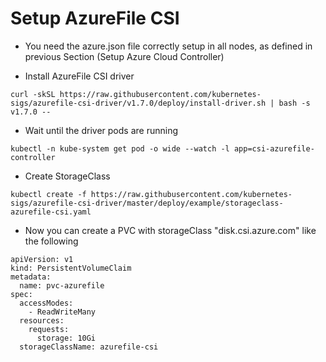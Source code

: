 # Setup AzureFile CSI

  * You need the azure.json file correctly setup in all nodes, as defined in previous Section (Setup Azure Cloud Controller)

  * Install AzureFile CSI driver

```
curl -skSL https://raw.githubusercontent.com/kubernetes-sigs/azurefile-csi-driver/v1.7.0/deploy/install-driver.sh | bash -s v1.7.0 --
```

  * Wait until the driver pods are running

```
kubectl -n kube-system get pod -o wide --watch -l app=csi-azurefile-controller
```

  * Create StorageClass

```
kubectl create -f https://raw.githubusercontent.com/kubernetes-sigs/azurefile-csi-driver/master/deploy/example/storageclass-azurefile-csi.yaml
```

  * Now you can create a PVC with storageClass "disk.csi.azure.com" like the following

```
apiVersion: v1
kind: PersistentVolumeClaim
metadata:
  name: pvc-azurefile
spec:
  accessModes:
    - ReadWriteMany
  resources:
    requests:
      storage: 10Gi
  storageClassName: azurefile-csi
```
